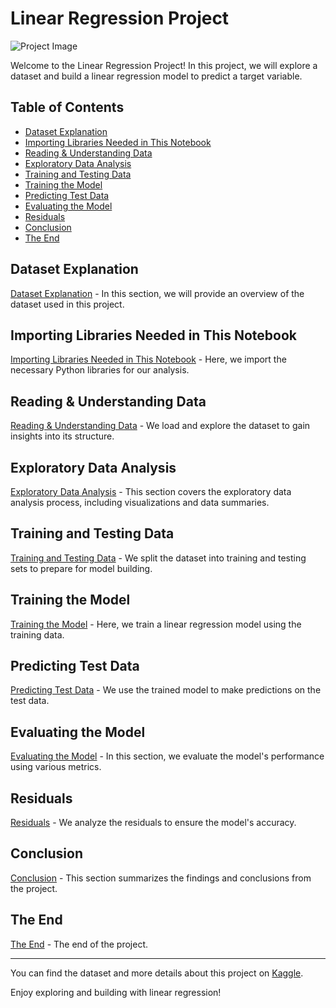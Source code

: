 # Linear Regression Project
![Project Image](https://miro.medium.com/max/1400/1*_xszvgfP2xIQz7krzbJMOA.png)

Welcome to the Linear Regression Project! In this project, we will explore a dataset and build a linear regression model to predict a target variable.

## Table of Contents
- [Dataset Explanation](#1)
- [Importing Libraries Needed in This Notebook](#2)
- [Reading & Understanding Data](#3)
- [Exploratory Data Analysis](#4)
- [Training and Testing Data](#5)
- [Training the Model](#6)
- [Predicting Test Data](#7)
- [Evaluating the Model](#8)
- [Residuals](#9)
- [Conclusion](#10)
- [The End](#the_end)

## Dataset Explanation
[Dataset Explanation](#1) - In this section, we will provide an overview of the dataset used in this project.

## Importing Libraries Needed in This Notebook
[Importing Libraries Needed in This Notebook](#2) - Here, we import the necessary Python libraries for our analysis.

## Reading & Understanding Data
[Reading & Understanding Data](#3) - We load and explore the dataset to gain insights into its structure.

## Exploratory Data Analysis
[Exploratory Data Analysis](#4) - This section covers the exploratory data analysis process, including visualizations and data summaries.

## Training and Testing Data
[Training and Testing Data](#5) - We split the dataset into training and testing sets to prepare for model building.

## Training the Model
[Training the Model](#6) - Here, we train a linear regression model using the training data.

## Predicting Test Data
[Predicting Test Data](#7) - We use the trained model to make predictions on the test data.

## Evaluating the Model
[Evaluating the Model](#8) - In this section, we evaluate the model's performance using various metrics.

## Residuals
[Residuals](#9) - We analyze the residuals to ensure the model's accuracy.

## Conclusion
[Conclusion](#10) - This section summarizes the findings and conclusions from the project.

## The End
[The End](#the_end) - The end of the project.

---



You can find the dataset and more details about this project on [Kaggle](https://www.kaggle.com/your_username/your_project).

Enjoy exploring and building with linear regression!

